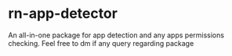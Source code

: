 # rn-app-detector
An all-in-one package for app detection and any apps permissions checking. Feel free to dm if any query regarding package
